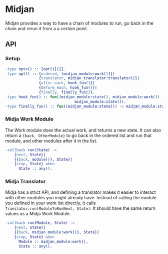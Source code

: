 # Midjan

Midjan provides a way to have a chain of modules to run, go back in
the chain and rerun it from a a certain point.

## API

### Setup

``` erlang
-type opts() :: [opt()]|[].
-type opt() :: {ordered, [midjan_module:work()]}|
               {translator, midjan_translator:translator()}|
               {after_each, hook_fun()}|
               {before_each, hook_fun()}|
               {finally, finally_fun()}.
-type hook_fun() :: fun((midjan_module:state(), midjan_module:work()) ->
                               midjan_module:state()).
-type finally_fun() :: fun((midjan_module:state()) -> midjan_module:state()).
```

### Midja Work Module

The Work module does the actual work, and returns a new state. It can
also return a `{back, OtherModule}` to go back in the ordered list and
run that module, and other modules after it in the list.

``` erlang
-callback run(State) ->
    {next, State}|
    {{back, module()}, State}|
    {stop, State} when
      State :: any().
```

### Midja Translator

Midja has a strict API, and defining a translator makes it easier to
interact with other modules you might already have. Instead of calling
the module you defined in your work list directly, it calls
`Translator:run(ModuleToRunNext, State)`. It should have the same
return values as a Midja Work Module.

``` erlang
-callback run(Module, State) ->
    {next, State}|
    {{back, midjan_module:work()}, State}|
    {stop, State} when
      Module :: midjan_module:work(),
      State :: any().
```
